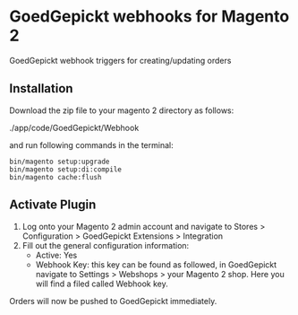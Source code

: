 # GoedGepickt webhooks for Magento 2
GoedGepickt webhook triggers for creating/updating orders
 
## Installation

Download the zip file to your magento 2 directory as follows:

./app/code/GoedGepickt/Webhook

and run following commands in the terminal:

```
bin/magento setup:upgrade
bin/magento setup:di:compile
bin/magento cache:flush
```

## Activate Plugin
1. Log onto your Magento 2 admin account and navigate to Stores > Configuration > GoedGepickt Extensions > Integration
2. Fill out the general configuration information:
    + Active: Yes
    + Webhook Key: this key can be found as followed, in GoedGepickt navigate to Settings > Webshops > your Magento 2 shop. Here you will find a filed called Webhook key.
    
Orders will now be pushed to GoedGepickt immediately.